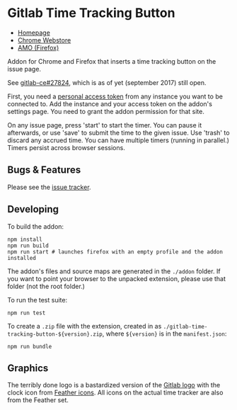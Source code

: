# Gitlab Time Tracking Button

- [Homepage](https://gitlab.com/adimit/gitlab-time-tracking-button/)
- [Chrome Webstore](https://chrome.google.com/webstore/detail/gitlab-time-tracking-butt/bodhfghfkmappoagkplnoklojfcjfmnk)
- [AMO (Firefox)](https://addons.mozilla.org/en-GB/firefox/addon/gitlab-time-tracking-button)

Addon for Chrome and Firefox that inserts a time tracking button on the issue page.

See [gitlab-ce#27824](https://gitlab.com/gitlab-org/gitlab-ce/issues/27824),
which is as of yet (september 2017) still open.

First, you need a [personal access
token](https://docs.gitlab.com/ce/user/profile/personal_access_tokens.html) from
any instance you want to be connected to. Add the instance and your access token
on the addon's settings page. You need to grant the addon permission for that site.

On any issue page, press 'start' to start the timer. You can pause it
afterwards, or use 'save' to submit the time to the given issue. Use 'trash' to
discard any accrued time. You can have multiple timers (running in parallel.)
Timers persist across browser sessions.

## Bugs & Features

Please see the [issue tracker](https://gitlab.com/adimit/gitlab-time-tracking-button/issues/).

## Developing

To build the addon:

```
npm install
npm run build
npm run start # launches firefox with an empty profile and the addon installed
```

The addon's files and source maps are generated in the `./addon` folder. If you
want to point your browser to the unpacked extension, please use that folder
(not the root folder.)

To run the test suite:

```
npm run test
```

To create a `.zip` file with the extension, created in as
`./gitlab-time-tracking-button-${version}.zip`, where `${version}` is in
the `manifest.json`:

```
npm run bundle
```

## Graphics

The terribly done logo is a bastardized version of the [Gitlab
logo](https://about.gitlab.com/press/) with the clock icon from [Feather
icons](https://feathericons.com). All icons on the actual time tracker are also
from the Feather set.
